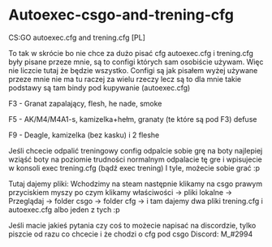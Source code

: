 # Autoexec-csgo-and-trening-cfg
CS:GO autoexec.cfg and trening.cfg [PL] 

To tak w skrócie bo nie chce za dużo pisać
cfg autoexec.cfg i trening.cfg były pisane przeze mnie, są to configi których sam osobiście używam. Więc nie liczcie tutaj że będzie wszystko. 
Configi są jak pisałem wyżej używane przeze mnie nie ma tu raczej za wielu rzeczy lecz są to dla mnie takie podstawy są tam bindy pod kupywanie (autoexec.cfg)

F3 - Granat zapalający, flesh, he nade, smoke

F5 - AK/M4/M4A1-s, kamizelka+hełm, granaty (te które są pod F3) defuse

F9 - Deagle, kamizelka (bez kasku) i 2 fleshe

Jeśli chcecie odpalić treningowy config odpalcie sobie grę na boty najlepiej wziąść boty na poziomie trudności normalnym odpalacie tę gre i wpisujecie w konsoli exec trening.cfg (bądź exec trening) 
I tyle, możecie sobie grać :p 

Tutaj dajemy pliki:
Wchodzimy na steam następnie klikamy na csgo prawym przyciskiem myszy po czym klikamy właściwości -> pliki lokalne -> Przeglądaj -> folder csgo -> folder cfg -> i tam dajemy dwa pliki trening.cfg i autoexec.cfg albo jeden z tych :p

Jeśli macie jakieś pytania czy coś to możecie napisać na discordzie, tylko piszcie od razu co chcecie i że chodzi o cfg pod csgo 
Discord:
M_#2994
